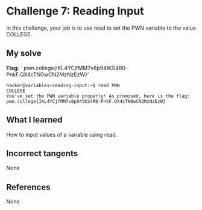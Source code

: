 # Challenge 7: Reading Input
In this challenge, your job is to use read to set the PWN variable to the value COLLEGE.

## My solve
**Flag:** ` pwn.college{IKL4YCjfMM7v8p94tKS4R0-PnkF.QX4cTN0wCN2MzNzEzW}’


```
hacker@variables~reading-input:~$ read PWN
COLLEGE
You've set the PWN variable properly! As promised, here is the flag:
pwn.college{IKL4YCjfMM7v8p94tKS4R0-PnkF.QX4cTN0wCN2MzNzEzW}
```

## What I learned
How to input values of a variable using read.

## Incorrect tangents
None

## References
None
